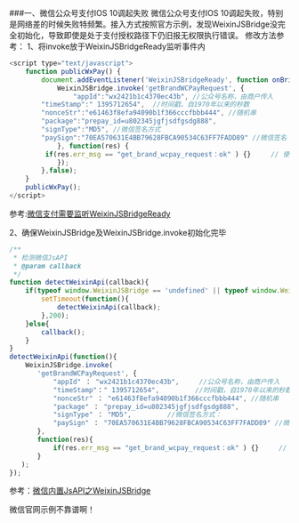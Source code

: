 ###一、微信公众号支付IOS 10调起失败
微信公众号支付IOS 10调起失败，特别是网络差的时候失败特频繁。接入方式按照官方示例，发现WeixinJSBridge没完全初始化，导致即使是处于支付授权路径下仍旧报无权限执行错误。
修改方法参考：
1、将invoke放于WeixinJSBridgeReady监听事件内
```javascript
<script type="text/javascript">
	function publicWxPay() {
		document.addEventListener('WeixinJSBridgeReady', function onBridgeReady(){
			WeixinJSBridge.invoke('getBrandWCPayRequest', {
				"appId":"wx2421b1c4370ec43b", //公众号名称，由商户传入     
        "timeStamp":" 1395712654",  //时间戳，自1970年以来的秒数     
        "nonceStr":"e61463f8efa94090b1f366cccfbbb444", //随机串     
        "package":"prepay_id=u802345jgfjsdfgsdg888",     
        "signType":"MD5", //微信签名方式  
        "paySign":"70EA570631E4BB79628FBCA90534C63FF7FADD89" //微信签名 
			}, function(res) {
         if(res.err_msg == "get_brand_wcpay_request：ok" ) {}     // 使用以上方式判断前端返回,微信团队郑重提示：res.err_msg将在用户支付成功后返回    ok，但并不保证它绝对可靠。 
			});
		},false);
	}
	publicWxPay();
</script>
```
参考:[微信支付需要监听WeixinJSBridgeReady](https://my.oschina.net/ailingling/blog/310118)

2、确保WeixinJSBridge及WeixinJSBridge.invoke初始化完毕
```javascript
/**
 * 检测微信JsAPI
 * @param callback
 */
function detectWeixinApi(callback){
    if(typeof window.WeixinJSBridge == 'undefined' || typeof window.WeixinJSBridge.invoke == 'undefined'){
        setTimeout(function(){
            detectWeixinApi(callback);
        },200);
    }else{
        callback();
    }
}
detectWeixinApi(function(){
    WeixinJSBridge.invoke(
       'getBrandWCPayRequest', {
           "appId" ： "wx2421b1c4370ec43b",     //公众号名称，由商户传入     
           "timeStamp"：" 1395712654",         //时间戳，自1970年以来的秒数     
           "nonceStr" ： "e61463f8efa94090b1f366cccfbbb444", //随机串     
           "package" ： "prepay_id=u802345jgfjsdfgsdg888",     
           "signType" ： "MD5",         //微信签名方式：     
           "paySign" ： "70EA570631E4BB79628FBCA90534C63FF7FADD89" //微信签名 
       },
       function(res){     
           if(res.err_msg == "get_brand_wcpay_request：ok" ) {}     // 使用以上方式判断前端返回,微信团队郑重提示：res.err_msg将在用户支付成功后返回    ok，但并不保证它绝对可靠。 
       }
   ); 
});
```
参考：[微信内置JsAPI之WeixinJSBridge](https://www.baidufe.com/item/cf5d14486fac3644e209.html)

微信官网示例不靠谱啊！
